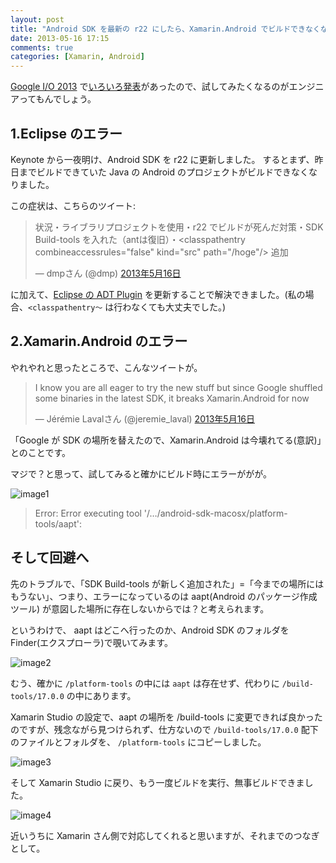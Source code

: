 ```yaml
---
layout: post
title: "Android SDK を最新の r22 にしたら、Xamarin.Android でビルドできなくなった件"
date: 2013-05-16 17:15
comments: true
categories: [Xamarin, Android]
---
```

[Google I/O 2013](https://developers.google.com/events/io/) で[いろいろ発表](http://japanese.engadget.com/2013/05/15/google-i-o-2013/)があったので、試してみたくなるのがエンジニアってもんでしょう。
<!--more-->
## 1.Eclipse のエラー

Keynote から一夜明け、Android SDK を r22 に更新しました。
するとまず、昨日までビルドできていた Java の Android のプロジェクトがビルドできなくなりました。

この症状は、こちらのツイート:

<blockquote class="twitter-tweet" lang="ja"><p>状況・ライブラリプロジェクトを使用・r22 でビルドが死んだ対策・SDK Build-tools を入れた（antは復旧）・&lt;classpathentry combineaccessrules="false" kind="src" path="/hoge"/&gt; 追加</p>&mdash; dmpさん (@dmp) <a href="https://twitter.com/dmp/status/334839819781955586">2013年5月16日</a></blockquote>
<script async src="//platform.twitter.com/widgets.js" charset="utf-8"></script>

に加えて、[Eclipse の ADT Plugin](http://developer.android.com/sdk/installing/installing-adt.html) を更新することで解決できました。(私の場合、``<classpathentry〜`` は行わなくても大丈夫でした。)

## 2.Xamarin.Android のエラー

やれやれと思ったところで、こんなツイートが。

<blockquote class="twitter-tweet" lang="ja"><p>I know you are all eager to try the new stuff but since Google shuffled some binaries in the latest SDK, it breaks Xamarin.Android for now</p>&mdash; Jérémie Lavalさん (@jeremie_laval) <a href="https://twitter.com/jeremie_laval/status/334879715611529217">2013年5月16日</a></blockquote>
<script async src="//platform.twitter.com/widgets.js" charset="utf-8"></script>

「Google が SDK の場所を替えたので、Xamarin.Android は今壊れてる(意訳)」とのことです。

マジで？と思って、試してみると確かにビルド時にエラーががが。

![image1](https://dl.dropboxusercontent.com/u/264530/qiita/xamarin_android_fail_build_on_latest_android_sdk1.png)

> Error: Error executing tool '/…/android-sdk-macosx/platform-tools/aapt': 

## そして回避へ

先のトラブルで、「SDK Build-tools が新しく追加された」=「今までの場所にはもうない」、つまり、エラーになっているのは aapt(Android のパッケージ作成ツール) が意図した場所に存在しないからでは？と考えられます。

というわけで、 aapt はどこへ行ったのか、Android SDK のフォルダを Finder(エクスプローラ)で覗いてみます。

![image2](https://dl.dropboxusercontent.com/u/264530/qiita/xamarin_android_fail_build_on_latest_android_sdk2.png)

むう、確かに ``/platform-tools`` の中には ``aapt`` は存在せず、代わりに ``/build-tools/17.0.0`` の中にあります。

Xamarin Studio の設定で、aapt の場所を /build-tools に変更できれば良かったのですが、残念ながら見つけられず、仕方ないので ``/build-tools/17.0.0`` 配下のファイルとフォルダを、 ``/platform-tools`` にコピーしました。

![image3](https://dl.dropboxusercontent.com/u/264530/qiita/xamarin_android_fail_build_on_latest_android_sdk3.png)

そして Xamarin Studio に戻り、もう一度ビルドを実行、無事ビルドできました。

![image4](https://dl.dropboxusercontent.com/u/264530/qiita/xamarin_android_fail_build_on_latest_android_sdk4.png)

近いうちに Xamarin さん側で対応してくれると思いますが、それまでのつなぎとして。
